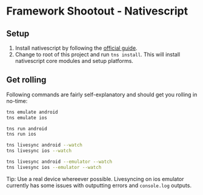 # Framework Shootout - Nativescript

## Setup
1. Install nativescript by following the [official guide](http://docs.nativescript.org/start/ns-setup-os-x).
2. Change to root of this project and run `tns install`. This will install nativescript core modules and setup platforms.

## Get rolling
Following commands are fairly self-explanatory and should get you rolling in no-time:

```bash
tns emulate android
tns emulate ios

tns run android
tns run ios

tns livesync android --watch
tns livesync ios --watch

tns livesync android --emulator --watch
tns livesync ios --emulator --watch
```

Tip: Use a real device whereever possible. Livesyncing on ios emulator currently has some issues with outputting errors and `console.log` outputs.
